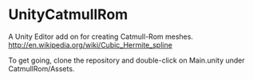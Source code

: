 UnityCatmullRom
===============

A Unity Editor add on for creating Catmull-Rom meshes. http://en.wikipedia.org/wiki/Cubic_Hermite_spline

To get going, clone the repository and double-click on Main.unity under CatmullRom/Assets.
